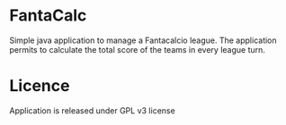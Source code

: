 FantaCalc
========

Simple java application to manage a Fantacalcio league.
The application permits to calculate the total score of the teams in every league turn.


Licence
========

Application is released under GPL v3 license